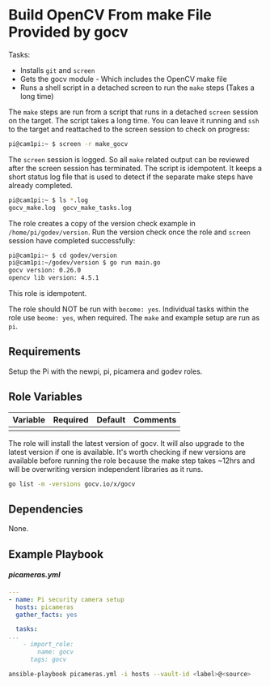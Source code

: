 Build OpenCV From make File Provided by gocv
=========

Tasks:
* Installs `git` and `screen`
* Gets the gocv module - Which includes the OpenCV make file
* Runs a shell script in a detached screen to run the `make` steps (Takes a long time)

The `make` steps are run from a script that runs in a detached `screen` session on the target.
The script takes a long time. You can leave it running and `ssh` to the target and reattached to the screen session to check on progress:
```bash
pi@cam1pi:~ $ screen -r make_gocv
```
The `screen` session is logged. So all `make` related output can be reviewed after the screen session has terminated. The script is idempotent. It keeps a short status log file that is used to detect if the separate make steps have already completed.
```bash
pi@cam1pi:~ $ ls *.log
gocv_make.log  gocv_make_tasks.log
```

The role creates a copy of the version check example in `/home/pi/godev/version`. Run the version check once the role and `screen` session have completed successfully:
```bash
pi@cam1pi:~ $ cd godev/version
pi@cam1pi:~/godev/version $ go run main.go 
gocv version: 0.26.0
opencv lib version: 4.5.1
```

This role is idempotent.

The role should NOT be run with `become: yes`. Individual tasks within the role use `beome: yes`, when required. The `make` and example setup are run as `pi`.

Requirements
------------

Setup the Pi with the newpi, pi, picamera and godev roles.

Role Variables
--------------

| Variable                 | Required | Default                   | Comments                                            |
|--------------------------|----------|---------------------------|-----------------------------------------------------|
|                          |          |                           |                                                     |

The role will install the latest version of gocv. It will also upgrade to the latest version if one is available. It's worth checking if new versions are available before running the role because the make step takes ~12hrs and will be overwriting version independent libraries as it runs.

```bash
go list -m -versions gocv.io/x/gocv
```

Dependencies
------------

None.

Example Playbook
----------------

#### *picameras.yml*
```yaml
---
- name: Pi security camera setup
  hosts: picameras
  gather_facts: yes

  tasks:
...
    - import_role:
        name: gocv
      tags: gocv
```
```bash
ansible-playbook picameras.yml -i hosts --vault-id <label>@<source>
```
